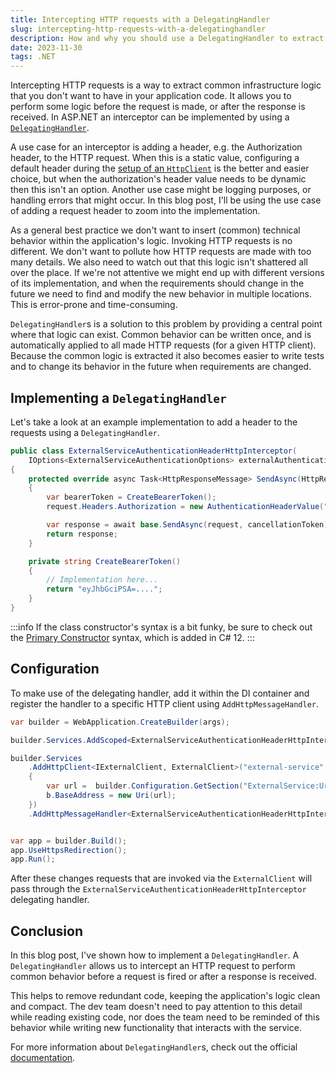 ```yaml
---
title: Intercepting HTTP requests with a DelegatingHandler
slug: intercepting-http-requests-with-a-delegatinghandler
description: How and why you should use a DelegatingHandler to extract common HTTP request behavior.
date: 2023-11-30
tags: .NET
---
```


Intercepting HTTP requests is a way to extract common infrastructure logic that you don't want to have in your application code.
It allows you to perform some logic before the request is made, or after the response is received.
In ASP.NET an interceptor can be implemented by using a [`DelegatingHandler`](https://learn.microsoft.com/en-us/dotnet/api/system.net.http.delegatinghandler?view=net-8.0).

A use case for an interceptor is adding a header, e.g. the Authorization header, to the HTTP request.
When this is a static value, configuring a default header during the [setup of an `HttpClient`](../refactor-your-net-http-clients-to-typed-http-clients/index.md#configure-http-clients) is the better and easier choice, but when the authorization's header value needs to be dynamic then this isn't an option.
Another use case might be logging purposes, or handling errors that might occur.
In this blog post, I'll be using the use case of adding a request header to zoom into the implementation.

As a general best practice we don't want to insert (common) technical behavior within the application's logic.
Invoking HTTP requests is no different.
We don't want to pollute how HTTP requests are made with too many details.
We also need to watch out that this logic isn't shattered all over the place.
If we're not attentive we might end up with different versions of its implementation, and when the requirements should change in the future we need to find and modify the new behavior in multiple locations.
This is error-prone and time-consuming.

`DelegatingHandler`s is a solution to this problem by providing a central point where that logic can exist.
Common behavior can be written once, and is automatically applied to all made HTTP requests (for a given HTTP client).
Because the common logic is extracted it also becomes easier to write tests and to change its behavior in the future when requirements are changed.

## Implementing a `DelegatingHandler`

Let's take a look at an example implementation to add a header to the requests using a `DelegatingHandler`.

```cs ExternalServiceAuthenticationHeaderHttpInterceptor.cs {4-11}
public class ExternalServiceAuthenticationHeaderHttpInterceptor(
    IOptions<ExternalServiceAuthenticationOptions> externalAuthenticationOptions) : DelegatingHandler
{
    protected override async Task<HttpResponseMessage> SendAsync(HttpRequestMessage request, CancellationToken cancellationToken)
    {
        var bearerToken = CreateBearerToken();
        request.Headers.Authorization = new AuthenticationHeaderValue("Bearer", bearerToken);

        var response = await base.SendAsync(request, cancellationToken);
        return response;
    }

    private string CreateBearerToken()
    {
        // Implementation here...
        return "eyJhbGciPSA=....";
    }
}
```

:::info
If the class constructor's syntax is a bit funky, be sure to check out the [Primary Constructor](/bits/the-evolution-of-csharp-constructors) syntax, which is added in C# 12.
:::

## Configuration

To make use of the delegating handler, add it within the DI container and register the handler to a specific HTTP client using `AddHttpMessageHandler`.

```cs Program.cs {3, 5-11}
var builder = WebApplication.CreateBuilder(args);

builder.Services.AddScoped<ExternalServiceAuthenticationHeaderHttpInterceptor>();

builder.Services
    .AddHttpClient<IExternalClient, ExternalClient>("external-service", b =>
    {
        var url =  builder.Configuration.GetSection("ExternalService:Url").Value;
        b.BaseAddress = new Uri(url);
    })
    .AddHttpMessageHandler<ExternalServiceAuthenticationHeaderHttpInterceptor>();


var app = builder.Build();
app.UseHttpsRedirection();
app.Run();
```

After these changes requests that are invoked via the `ExternalClient` will pass through the `ExternalServiceAuthenticationHeaderHttpInterceptor` delegating handler.

## Conclusion

In this blog post, I've shown how to implement a `DelegatingHandler`.
A `DelegatingHandler` allows us to intercept an HTTP request to perform common behavior before a request is fired or after a response is received.

This helps to remove redundant code, keeping the application's logic clean and compact.
The dev team doesn't need to pay attention to this detail while reading existing code, nor does the team need to be reminded of this behavior while writing new functionality that interacts with the service.

For more information about `DelegatingHandler`s, check out the official [documentation](https://learn.microsoft.com/en-us/aspnet/core/fundamentals/http-requests?view=aspnetcore-8.0#outgoing-request-middleware).
